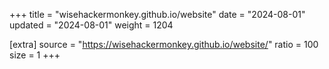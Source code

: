 +++
title = "wisehackermonkey.github.io/website"
date = "2024-08-01"
updated = "2024-08-01"
weight = 1204

[extra]
source = "https://wisehackermonkey.github.io/website/"
ratio = 100
size = 1
+++
